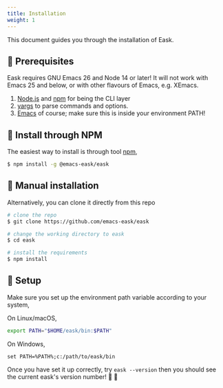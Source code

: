 ```yaml
---
title: Installation
weight: 1
---
```


This document guides you through the installation of Eask.

## 🚩 Prerequisites

Eask requires GNU Emacs 26 and Node 14 or later! It will not work with Emacs 25
and below, or with other flavours of Emacs, e.g. XEmacs.

1. [Node.js](https://nodejs.org/en/) and [npm](https://www.npmjs.com/) for being the CLI layer
2. [yargs](https://github.com/yargs/yargs) to parse commands and options.
3. [Emacs](https://www.gnu.org/software/emacs/) of course; make sure this is inside your environment PATH!

## 💾 Install through NPM

The easiest way to install is through tool [npm](https://www.npmjs.com/),

```sh
$ npm install -g @emacs-eask/eask
```

## 💾 Manual installation

Alternatively, you can clone it directly from this repo

```sh
# clone the repo
$ git clone https://github.com/emacs-eask/eask

# change the working directory to eask
$ cd eask

# install the requirements
$ npm install
```

## 🏡 Setup

Make sure you set up the environment path variable according to your system,

On Linux/macOS,

```sh
export PATH="$HOME/eask/bin:$PATH"
```

On Windows,

```batch
set PATH=%PATH%;c:/path/to/eask/bin
```

Once you have set it up correctly, try `eask --version` then you should see 
the current eask's version number! 🎉 🎊

